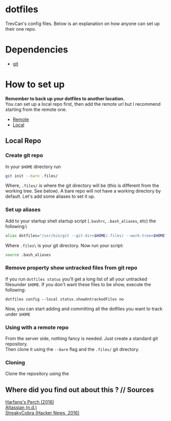 # dotfiles
TrevCan's config files. Below is an explanation on how anyone can set up their one repo.

# Dependencies
- [git](https://git-scm.com/downloads)

# How to set up
**Remember to back up your dotfiles to another location.**\
You can set up a local repo first, then add the remote url but I recommend starting from the remote one.
- [Remote](#Creating-the-remote-repo)
- [Local](#local-repo) 

## Local Repo

### Create git repo
In your `$HOME` directory run 
```bash
git init --bare .files/
```
    
Where, `.files/` is where the git directory will be (this is different from the working tree. See below). A bare repo will not have a working directory by default. Let's add some aliases to set it up.

### Set up aliases
Add to your startup shell startup script (`.bashrc`, `.bash_aliases`, etc) the following:\
```bash
alias dotfiles="/usr/bin/git --git-dir=$HOME/.files/ --work-tree=$HOME" 
```

Where  `.files\` is your git directory. Now run your script: 
```bash
source .bash_aliases
```

### Remove property show untracked files from git repo
If you run `dotfiles status` you'll get a long list of all your untracked filesunder `$HOME`. If you don't want these files to be show, execute the following:
```
dotfiles config --local status.showUntrackedFiles no
```

Now, you can start adding and committing all the dotfiles you want to track under `$HOME`

   
    

### Using with a remote repo
From the server side, nothing fancy is needed. Just create a standard git repository.\
Then clone it using the `--bare` flag and the `.files/` git directory.


### Cloning
Clone the repository using the 

## Where did you find out about this ? // Sources
   [Harfang's Perch (2016)](https://harfangk.github.io/2016/09/18/manage-dotfiles-with-a-git-bare-repository.html)\
   [Altassian (n.d.)](https://www.atlassian.com/git/tutorials/dotfiles)\
   [StreakyCobra (Hacker News, 2016)](https://news.ycombinator.com/item?id=11071754)
